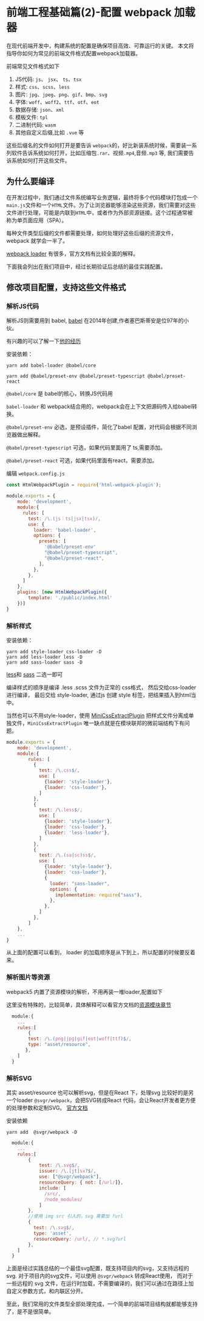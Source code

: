 # 前端工程基础篇(2)-配置 webpack 加载器

在现代前端开发中，构建系统的配置是确保项目高效、可靠运行的关键。
本文将指导你如何为常见的前端文件格式配置webpack加载器。

前端常见文件格式如下

1. JS代码:  `js`、 `jsx`、 `ts`、`tsx`
2. 样式: `css`、`scss`、`less`
3. 图片: `jpg`、`jpeg`、`png`、`gif`、`bmp`、`svg`
4. 字体: `woff`、`woff2`、`ttf`、`otf`、`eot`
5. 数据存储: `json`、`xml`
6. 模板文件:  `tpl`
7. 二进制代码: `wasm`
8. 其他自定义后缀,比如 `.vue` 等

这些后缀名的文件如何打开是要告诉 `webpack`的，好比新装系统时候，需要装一系列软件告诉系统如何打开，比如压缩包`.rar`、视频`.mp4`,音频`.mp3` 等, 我们需要告诉系统如何打开这些文件。

## 为什么要编译

在开发过程中，我们通过文件系统编写业务逻辑，最终将多个代码模块打包成一个`main.js`文件和一个`HTML`文件。为了让浏览器能够渲染这些资源，我们需要对这些文件进行处理，可能是内联到`HTML`中，或者作为外部资源链接。这个过程通常被称为单页面应用（SPA）。


每种文件类型后缀的文件都需要处理，如何处理好这些后缀的资源文件，webpack 就学会一半了。

[webpack loader](https://webpack.docschina.org/loaders/) 有很多，官方文档有比较全面的解释。

下面我会列出在我们项目中，经过长期验证后总结的最佳实践配置。

## 修改项目配置，支持这些文件格式

### 解析JS代码

解析JS则需要用到 babel, [babel](https://github.com/babel/babel) 在2014年创建,作者塞巴斯蒂安是位97年的小伙。

有兴趣的可以了解一下[他的经历](https://medium.com/@sebmck/2015-in-review-51ac7035e272)

安装依赖：

```
yarn add babel-loader @babel/core

yarn add @babel/preset-env @babel/preset-typescript @babel/preset-react
```

`@babel/core` 是 babel的核心，转换JS代码用

`babel-loader` 和 webpack结合用的，webpack会在上下文把源码传入给babel转换。

`@babel/preset-env` 必选，是预设插件，简化了babel 配置，对代码会根据不同浏览器做出解释。

`@babel/preset-typescript` 可选，如果代码里面用了 ts,需要添加。

`@babel/preset-react` 可选，如果代码里面有react，需要添加。

编辑 `webpack.config.js`

```js
const HtmlWebpackPlugin = require('html-webpack-plugin');

module.exports = {
    mode: 'development',
    module:{
      rules: [
        test: /\.(js｜ts|jsx|tsx)/,
        use: {
          loader: 'babel-loader',
          options: {
            presets: [
              '@babel/preset-env'
              "@babel/preset-typescript",
              "@babel/preset-react",
            ],
          },
        },
      ]
    },
    plugins: [new HtmlWebpackPlugin({
        template: './public/index.html'
    })]
}
```

### 解析样式



安装依赖：

```
yarn add style-loader css-loader -D
yarn add less-loader less -D
yarn add sass-loader sass -D

```

[less](https://less.bootcss.com/)和 [sass](https://sass-lang.com/) 二选一即可

编译样式的顺序是编译 .less  .scss 文件为正常的 css格式，
然后交给css-loader 进行编译，
最后交给 style-loader, 通过js 创建 style 标签，把结果插入到html当中。


当然也可以不用style-loader，使用 [MiniCssExtractPlugin](https://webpack.docschina.org/plugins/mini-css-extract-plugin#root) 把样式文件分离成单独文件，`MiniCssExtractPlugin` 唯一缺点就是在模块联邦的微前端结构下有问题。


```js
module.exports = {
    mode: 'development',
    module:{
        rules: [
          {
            test: /\.css$/,
            use: [
              {loader: 'style-loader'},
              {loader: 'css-loader'},
            ]
          },
          {
            test: /\.less$/,
            use: [
              {loader: 'style-loader'},
              {loader: 'css-loader'},
              {loader: 'less-loader'},
            ]
          },
          {
            test: /\.(sa|sc)ss$/,
            use: [
              {loader: 'style-loader'},
              {loader: 'css-loader'},
              {
                loader: "sass-loader",
                options: {
                  implementation: require("sass"),
                },
              },
            ]
          },
        ]
    },
    ...
}
```

从上面的配置可以看到， loader 的加载顺序是从下到上，所以配置的时候要反着来。

### 解析图片等资源

webpack5 内置了资源模块的解析，不用再装一堆loader,配置如下

这里没有特殊的，比较简单，具体解释可以看官方文档的[资源模块章节](https://webpack.docschina.org/guides/asset-modules/#custom-output-filename)

```js
  module:{
    ...
    rules:[
        {
        test: /\.(png|jpg|gif|eot|woff|ttf)$/,
        type: "asset/resource",
       },
    ]
  }
```

### 解析SVG

其实 asset/resource 也可以解析svg，但是在React 下，处理svg 比较好的是另一个loader `@svgr/webpack`，会把SVG转成React 代码，会让React开发者更方便的处理参数和定制SVG。 [官方文档](https://react-svgr.com/docs/webpack/)

安装依赖

```
yarn add  @svgr/webpack -D
```

```js
  module:{
    ...
    rules:[
        {
            test: /\.svg$/,
            issuer: /\.[jt]sx?$/,
            use: ["@svgr/webpack"],
            resourceQuery: { not: [/url/]},
            include: [
              /src/,
              /node_modules/
            ]
        },
        //使用 img src 引入的，svg 需要加 ?url
        {
          test: /\.svg$/,
          type: 'asset',
          resourceQuery: /url/, // *.svg?url
        },
    ]
  }
```

上面是经过实践总结的一个最佳svg配置，既支持项目内的svg，又支持远程的svg.
对于项目内的svg文件，可以使用 `@svgr/webpack` 转成React使用，
而对于一些远程的 svg 文件，在运行时加载，不需要编译的，我们可以通过在路径上加自定义参数方式，和内联区分开。

至此，我们常用的文件类型全部处理完成，一个简单的前端项目结构就都能够支持了，是不是很简单。